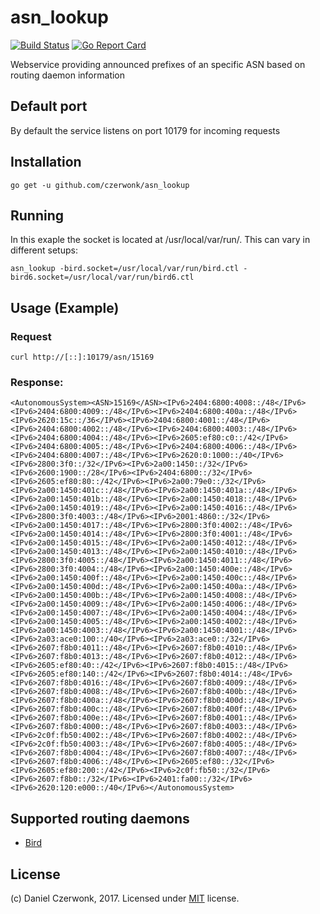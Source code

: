 # asn_lookup
[![Build Status](https://travis-ci.org/czerwonk/asn_lookup.svg)][travis]
[![Go Report Card](https://goreportcard.com/badge/github.com/czerwonk/asn_lookup)][goreportcard]

Webservice providing announced prefixes of an specific ASN based on routing daemon information

## Default port
By default the service listens on port 10179 for incoming requests

## Installation
```
go get -u github.com/czerwonk/asn_lookup
```

## Running
In this exaple the socket is located at /usr/local/var/run/. This can vary in different setups:
```
asn_lookup -bird.socket=/usr/local/var/run/bird.ctl -bird6.socket=/usr/local/var/run/bird6.ctl
```

## Usage (Example)
### Request
```
curl http://[::]:10179/asn/15169
```

### Response:
```
<AutonomousSystem><ASN>15169</ASN><IPv6>2404:6800:4008::/48</IPv6><IPv6>2404:6800:4009::/48</IPv6><IPv6>2404:6800:400a::/48</IPv6><IPv6>2620:15c::/36</IPv6><IPv6>2404:6800:4001::/48</IPv6><IPv6>2404:6800:4002::/48</IPv6><IPv6>2404:6800:4003::/48</IPv6><IPv6>2404:6800:4004::/48</IPv6><IPv6>2605:ef80:c0::/42</IPv6><IPv6>2404:6800:4005::/48</IPv6><IPv6>2404:6800:4006::/48</IPv6><IPv6>2404:6800:4007::/48</IPv6><IPv6>2620:0:1000::/40</IPv6><IPv6>2800:3f0::/32</IPv6><IPv6>2a00:1450::/32</IPv6><IPv6>2600:1900::/28</IPv6><IPv6>2404:6800::/32</IPv6><IPv6>2605:ef80:80::/42</IPv6><IPv6>2a00:79e0::/32</IPv6><IPv6>2a00:1450:401c::/48</IPv6><IPv6>2a00:1450:401a::/48</IPv6><IPv6>2a00:1450:401b::/48</IPv6><IPv6>2a00:1450:4018::/48</IPv6><IPv6>2a00:1450:4019::/48</IPv6><IPv6>2a00:1450:4016::/48</IPv6><IPv6>2800:3f0:4003::/48</IPv6><IPv6>2001:4860::/32</IPv6><IPv6>2a00:1450:4017::/48</IPv6><IPv6>2800:3f0:4002::/48</IPv6><IPv6>2a00:1450:4014::/48</IPv6><IPv6>2800:3f0:4001::/48</IPv6><IPv6>2a00:1450:4015::/48</IPv6><IPv6>2a00:1450:4012::/48</IPv6><IPv6>2a00:1450:4013::/48</IPv6><IPv6>2a00:1450:4010::/48</IPv6><IPv6>2800:3f0:4005::/48</IPv6><IPv6>2a00:1450:4011::/48</IPv6><IPv6>2800:3f0:4004::/48</IPv6><IPv6>2a00:1450:400e::/48</IPv6><IPv6>2a00:1450:400f::/48</IPv6><IPv6>2a00:1450:400c::/48</IPv6><IPv6>2a00:1450:400d::/48</IPv6><IPv6>2a00:1450:400a::/48</IPv6><IPv6>2a00:1450:400b::/48</IPv6><IPv6>2a00:1450:4008::/48</IPv6><IPv6>2a00:1450:4009::/48</IPv6><IPv6>2a00:1450:4006::/48</IPv6><IPv6>2a00:1450:4007::/48</IPv6><IPv6>2a00:1450:4004::/48</IPv6><IPv6>2a00:1450:4005::/48</IPv6><IPv6>2a00:1450:4002::/48</IPv6><IPv6>2a00:1450:4003::/48</IPv6><IPv6>2a00:1450:4001::/48</IPv6><IPv6>2a03:ace0:100::/40</IPv6><IPv6>2a03:ace0::/32</IPv6><IPv6>2607:f8b0:4011::/48</IPv6><IPv6>2607:f8b0:4010::/48</IPv6><IPv6>2607:f8b0:4013::/48</IPv6><IPv6>2607:f8b0:4012::/48</IPv6><IPv6>2605:ef80:40::/42</IPv6><IPv6>2607:f8b0:4015::/48</IPv6><IPv6>2605:ef80:140::/42</IPv6><IPv6>2607:f8b0:4014::/48</IPv6><IPv6>2607:f8b0:4016::/48</IPv6><IPv6>2607:f8b0:4009::/48</IPv6><IPv6>2607:f8b0:4008::/48</IPv6><IPv6>2607:f8b0:400b::/48</IPv6><IPv6>2607:f8b0:400a::/48</IPv6><IPv6>2607:f8b0:400d::/48</IPv6><IPv6>2607:f8b0:400c::/48</IPv6><IPv6>2607:f8b0:400f::/48</IPv6><IPv6>2607:f8b0:400e::/48</IPv6><IPv6>2607:f8b0:4001::/48</IPv6><IPv6>2607:f8b0:4000::/48</IPv6><IPv6>2607:f8b0:4003::/48</IPv6><IPv6>2c0f:fb50:4002::/48</IPv6><IPv6>2607:f8b0:4002::/48</IPv6><IPv6>2c0f:fb50:4003::/48</IPv6><IPv6>2607:f8b0:4005::/48</IPv6><IPv6>2607:f8b0:4004::/48</IPv6><IPv6>2607:f8b0:4007::/48</IPv6><IPv6>2607:f8b0:4006::/48</IPv6><IPv6>2605:ef80::/32</IPv6><IPv6>2605:ef80:200::/42</IPv6><IPv6>2c0f:fb50::/32</IPv6><IPv6>2607:f8b0::/32</IPv6><IPv6>2401:fa00::/32</IPv6><IPv6>2620:120:e000::/40</IPv6></AutonomousSystem>
```

## Supported routing daemons
* [Bird](http://bird.network.cz/)

## License
(c) Daniel Czerwonk, 2017. Licensed under [MIT](LICENSE) license.

[travis]: https://travis-ci.org/czerwonk/asn_lookup
[goreportcard]: https://goreportcard.com/report/github.com/czerwonk/asn_lookup

